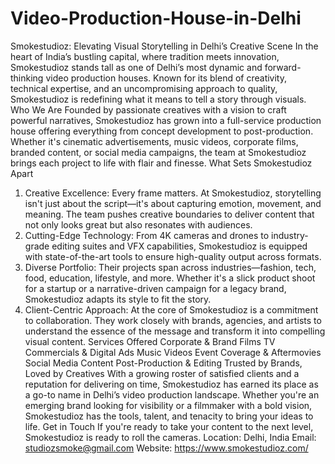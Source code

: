 # Video-Production-House-in-Delhi
Smokestudioz: Elevating Visual Storytelling in Delhi’s Creative Scene
In the heart of India’s bustling capital, where tradition meets innovation, Smokestudioz stands tall as one of Delhi’s most dynamic and forward-thinking video production houses. Known for its blend of creativity, technical expertise, and an uncompromising approach to quality, Smokestudioz is redefining what it means to tell a story through visuals.
Who We Are
Founded by passionate creatives with a vision to craft powerful narratives, Smokestudioz has grown into a full-service production house offering everything from concept development to post-production. Whether it's cinematic advertisements, music videos, corporate films, branded content, or social media campaigns, the team at Smokestudioz brings each project to life with flair and finesse.
What Sets Smokestudioz Apart
1. Creative Excellence:
Every frame matters. At Smokestudioz, storytelling isn't just about the script—it's about capturing emotion, movement, and meaning. The team pushes creative boundaries to deliver content that not only looks great but also resonates with audiences.
2. Cutting-Edge Technology:
From 4K cameras and drones to industry-grade editing suites and VFX capabilities, Smokestudioz is equipped with state-of-the-art tools to ensure high-quality output across formats.
3. Diverse Portfolio:
Their projects span across industries—fashion, tech, food, education, lifestyle, and more. Whether it's a slick product shoot for a startup or a narrative-driven campaign for a legacy brand, Smokestudioz adapts its style to fit the story.
4. Client-Centric Approach:
At the core of Smokestudioz is a commitment to collaboration. They work closely with brands, agencies, and artists to understand the essence of the message and transform it into compelling visual content.
Services Offered
Corporate & Brand Films
TV Commercials & Digital Ads
Music Videos
Event Coverage & Aftermovies
Social Media Content
Post-Production & Editing
Trusted by Brands, Loved by Creatives
With a growing roster of satisfied clients and a reputation for delivering on time, Smokestudioz has earned its place as a go-to name in Delhi’s video production landscape. Whether you're an emerging brand looking for visibility or a filmmaker with a bold vision, Smokestudioz has the tools, talent, and tenacity to bring your ideas to life.
Get in Touch
If you're ready to take your content to the next level, Smokestudioz is ready to roll the cameras.
 Location: Delhi, India
 Email:  studiozsmoke@gmail.com 
 Website: https://www.smokestudioz.com/
